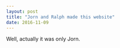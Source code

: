```yaml
---
layout: post
title: "Jorn and Ralph made this website"
date: 2016-11-09
---
```


Well, actually it was only Jorn.

